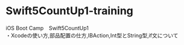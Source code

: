 # Swift5CountUp1-training
iOS Boot Camp　Swift5CountUp1  
・Xcodeの使い方,部品配置の仕方,IBAction,Int型とString型,if文について
